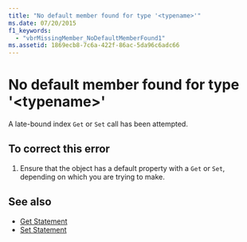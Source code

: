 ```yaml
---
title: "No default member found for type '<typename>'"
ms.date: 07/20/2015
f1_keywords: 
  - "vbrMissingMember_NoDefaultMemberFound1"
ms.assetid: 1869ecb8-7c6a-422f-86ac-5da96c6adc66
---
```

# No default member found for type '\<typename>'
A late-bound index `Get` or `Set` call has been attempted.  
  
## To correct this error  
  
1. Ensure that the object has a default property with a `Get` or `Set`, depending on which you are trying to make.  
  
## See also

- [Get Statement](../../visual-basic/language-reference/statements/get-statement.md)
- [Set Statement](../../visual-basic/language-reference/statements/set-statement.md)
